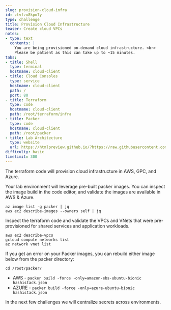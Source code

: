 ```yaml
---
slug: provision-cloud-infra
id: ztvfzu8kpo7y
type: challenge
title: Provision Cloud Infrastructure
teaser: Create cloud VPCs
notes:
- type: text
  contents: |
    You are being provisioned on-demand cloud infrastructure. <br>
    Please be patient as this can take up to ~15 minutes.
tabs:
- title: Shell
  type: terminal
  hostname: cloud-client
- title: Cloud Consoles
  type: service
  hostname: cloud-client
  path: /
  port: 80
- title: Terraform
  type: code
  hostname: cloud-client
  path: /root/terraform/infra
- title: Packer
  type: code
  hostname: cloud-client
  path: /root/packer
- title: Lab Architecture
  type: website
  url: https://htmlpreview.github.io/?https://raw.githubusercontent.com/hashicorp/field-workshops-consul/add-consul-multi-cloud/instruqt-tracks/multi-cloud-service-networking-with-consul/assets/diagrams/diagrams.html
difficulty: basic
timelimit: 300
---
```

The terraform code will provision cloud infrastructure in AWS, GPC, and Azure. <br>

Your lab environment will leverage pre-built packer images.
You can inspect the image build in the code editor, and validate the images are available in AWS & Azure. <br>

```
az image list -g packer | jq
aws ec2 describe-images --owners self | jq
```

Inspect the terraform code and validate the VPCs and VNets that were pre-provisioned for shared services and application workloads. <br>

```
aws ec2 describe-vpcs
gcloud compute networks list
az network vnet list
```

If you get an error on your Packer images, you can rebuild either image below from the packer directory:

```
cd /root/packer/
```

* AWS - `packer build -force -only=amazon-ebs-ubuntu-bionic hashistack.json`
* AZURE - `packer build -force -only=azure-ubuntu-bionic hashistack.json`

In the next few challenges we will centralize secrets across environments.

